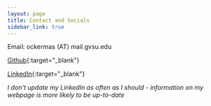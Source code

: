 ```yaml
---
layout: page
title: Contact and Socials
sidebar_link: true
---
```



Email: ockermas (AT) mail.gvsu.edu

[Github](https://github.com/OckermanSethGVSU){:target="_blank"}

[LinkedIn](https://www.linkedin.com/in/sethockerman){:target="_blank"}

*I don't update my LinkedIn as often as I should - information on my webpage is more likely to be up-to-date*
